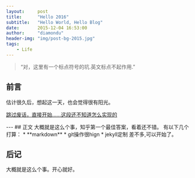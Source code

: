 ```yaml
---
layout:     post
title:      "Hello 2016"
subtitle:   "Hello World, Hello Blog"
date:       2015-12-04 16:53:00
author:     "diamondu"
header-img: "img/post-bg-2015.jpg"
tags:
    - Life
---
```

> “对，这里有一个标点符号的坑.英文标点不起作用.”
## 前言
估计很久后，想起这一天，也会觉得很有阳光。


[跳过废话，直接开始……这段还不知道怎么实现的](#build) 
<p id = "build"></p>
---
## 正文
大概就是这么个事，知乎第一个最佳答案，看着还不错。
有以下几个打算：
* **markdown**
* git操作很hign
* jekyll定制
差不多,可以开始了。 

## 后记 
大概就是这么个事。开心就好。

